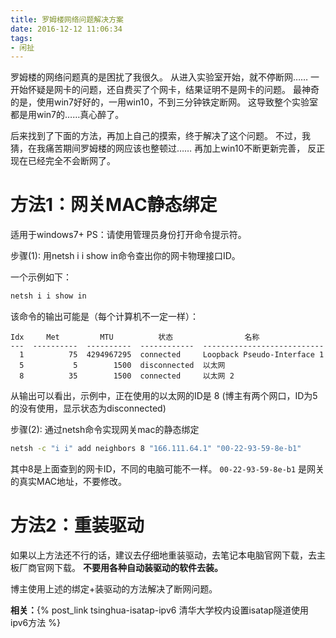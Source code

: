 ```yaml
---
title: 罗姆楼网络问题解决方案
date: 2016-12-12 11:06:34
tags: 
- 闲扯
---
```


罗姆楼的网络问题真的是困扰了我很久。
从进入实验室开始，就不停断网……
一开始怀疑是网卡的问题，还自费买了个网卡，结果证明不是网卡的问题。
最神奇的是，使用win7好好的，一用win10，不到三分钟铁定断网。
这导致整个实验室都是用win7的……真心醉了。

<!--more-->

后来找到了下面的方法，再加上自己的摸索，终于解决了这个问题。
不过，我猜，在我痛苦期间罗姆楼的网应该也整顿过……
再加上win10不断更新完善，
反正现在已经完全不会断网了。

# 方法1：网关MAC静态绑定
适用于windows7+
PS：请使用管理员身份打开命令提示符。

步骤(1): 用netsh i i show in命令查出你的网卡物理接口ID。

一个示例如下：

```bat
netsh i i show in
```

该命令的输出可能是（每个计算机不一定一样）：

```
Idx     Met         MTU          状态                名称
---  ----------  ----------  ------------  ---------------------------
  1          75  4294967295  connected     Loopback Pseudo-Interface 1
  5           5        1500  disconnected  以太网
  8          35        1500  connected     以太网 2
```

从输出可以看出，示例中，正在使用的以太网的ID是 8
(博主有两个网口，ID为5的没有使用，显示状态为disconnected)
 
步骤(2): 通过netsh命令实现网关mac的静态绑定

```bat
netsh -c "i i" add neighbors 8 "166.111.64.1" "00-22-93-59-8e-b1"
```

其中8是上面查到的网卡ID，不同的电脑可能不一样。
`00-22-93-59-8e-b1` 是网关的真实MAC地址，不要修改。

# 方法2：重装驱动
如果以上方法还不行的话，建议去仔细地重装驱动，去笔记本电脑官网下载，去主板厂商官网下载。
**不要用各种自动装驱动的软件去装。**

博主使用上述的绑定+装驱动的方法解决了断网问题。

**相关：**{% post_link tsinghua-isatap-ipv6  清华大学校内设置isatap隧道使用ipv6方法 %}
